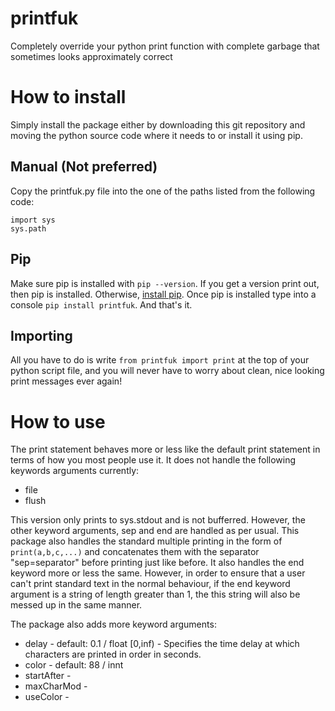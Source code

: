 # printfuk
Completely override your python print function with complete garbage that sometimes looks approximately correct

# How to install
Simply install the package either by downloading this git repository and moving the python source code where it needs to or install it using pip.

## Manual (Not preferred)
Copy the printfuk.py file into the one of the paths listed from the following code:
```
import sys
sys.path
```

## Pip
Make sure pip is installed with `pip --version`.  If you get a version print out, then pip is installed.  Otherwise, [install pip](https://pip.pypa.io/en/stable/installation/). 
Once pip is installed type into a console `pip install printfuk`.  And that's it.

## Importing
All you have to do is write `from printfuk import print` at the top of your python script file, and you will never have to worry about clean, nice looking print messages ever again!

# How to use
The print statement behaves more or less like the default print statement in terms of how you most people use it.  It does not handle the following keywords arguments currently:
 * file
 * flush

This version only prints to sys.stdout and is not bufferred.  However, the other keyword arguments, sep and end are handled as per usual.  This package also handles the standard multiple printing in the form of ```print(a,b,c,...)``` and concatenates them with the separator "sep=separator" before printing just like before.  It also handles the end keyword more or less the same.  However, in order to ensure that a user can't print standard text in the normal behaviour, if the end keyword argument is a string of length greater than 1, the this string will also be messed up in the same manner.

The package also adds more keyword arguments:
 * delay - default: 0.1 / float \[0,inf) - Specifies the time delay at which characters are printed in order in seconds.
 * color - default: 88 / innt 
 * startAfter -
 * maxCharMod -
 * useColor -
